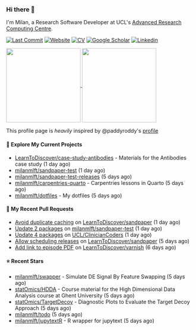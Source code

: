 ### Hi there 👋

I'm Milan, a Research Software Developer at UCL's [Advanced Research Computing
Centre](https://www.ucl.ac.uk/advanced-research-computing/advanced-research-computing-centre).

[![Last Commit](https://img.shields.io/github/last-commit/milanmlft/milanmlft?label=updated)](https://github.com/milanmlft)
[![Website](https://img.shields.io/badge/GitHub%20Pages-222?logo=githubpages&logoColor=fff&style=for-the-badge&style=flat)](https://milanmlft.dev)
[![CV](https://img.shields.io/badge/CV-PDF-pink.svg)](https://milanmlft.netlify.app/uploads/resume.pdf)
[![Google Scholar](https://img.shields.io/badge/Google%20Scholar-4285F4?logo=googlescholar&logoColor=fff&style=for-the-badge&style=flat)](https://scholar.google.com/citations?user=LwW40HQAAAAJ&hl=en)
[![Linkedin](https://img.shields.io/badge/LinkedIn-0A66C2?logo=linkedin&logoColor=fff&style=for-the-badge&style=flat)](http://www.linkedin.com/in/milan-malfait)


<a href="https://github.com/milanmlft/milanmlft#gh-dark-mode-only">
  <img height=200 align="center" src="https://github-readme-stats-paddyroddy.vercel.app/api?username=milanmlft&disable_animations=true&hide_border=true&hide_title=true&include_all_commits=true&rank_icon=github&show=prs_merged,reviews&show_icons=true&theme=tokyonight" />
</a>


<a href="https://github.com/milanmlft/milanmlft#gh-light-mode-only">
  <img height=200 align="center" src="https://github-readme-stats-paddyroddy.vercel.app/api?username=milanmlft&disable_animations=true&hide_border=true&hide_title=true&include_all_commits=true&rank_icon=github&show=prs_merged,reviews&show_icons=true&theme=default" />
</a>

This profile page is _heavily_ inspired by @paddyroddy's [profile](https://github.com/paddyroddy/paddyroddy)

#### 👷 Explore My Current Projects

- [LearnToDiscover/case-study-antibodies](https://github.com/LearnToDiscover/case-study-antibodies) - Materials for the Antibodies case study
  (1 day ago)
- [milanmlft/sandpaper-test](https://github.com/milanmlft/sandpaper-test)
  (1 day ago)
- [milanmlft/sandpaper-test-releases](https://github.com/milanmlft/sandpaper-test-releases)
  (5 days ago)
- [milanmlft/carpentries-quarto](https://github.com/milanmlft/carpentries-quarto) - Carpentries lessons in Quarto
  (5 days ago)
- [milanmlft/dotfiles](https://github.com/milanmlft/dotfiles) - My dotfiles
  (5 days ago)

#### 🔨 My Recent Pull Requests

- [Avoid duplicate caching](https://github.com/LearnToDiscover/sandpaper/pull/87) on [LearnToDiscover/sandpaper](https://github.com/LearnToDiscover/sandpaper)
  (1 day ago)
- [Update 2 packages](https://github.com/milanmlft/sandpaper-test/pull/2) on [milanmlft/sandpaper-test](https://github.com/milanmlft/sandpaper-test)
  (1 day ago)
- [Update 4 packages](https://github.com/UCL/ClinicianCoders/pull/40) on [UCL/ClinicianCoders](https://github.com/UCL/ClinicianCoders)
  (1 day ago)
- [Allow scheduling releases](https://github.com/LearnToDiscover/sandpaper/pull/84) on [LearnToDiscover/sandpaper](https://github.com/LearnToDiscover/sandpaper)
  (5 days ago)
- [Add link to episode PDF](https://github.com/LearnToDiscover/varnish/pull/27) on [LearnToDiscover/varnish](https://github.com/LearnToDiscover/varnish)
  (6 days ago)

#### ⭐ Recent Stars

- [milanmlft/swapper](https://github.com/milanmlft/swapper) - Simulate DE Signal By Feature Swapping
  (5 days ago)
- [statOmics/HDDA](https://github.com/statOmics/HDDA) - Course material for the High Dimensional Data Analysis course at Ghent University
  (5 days ago)
- [statOmics/TargetDecoy](https://github.com/statOmics/TargetDecoy) - Diagnostic Plots to Evaluate the Target Decoy Approach
  (5 days ago)
- [milanmlft/todo](https://github.com/milanmlft/todo)
  (5 days ago)
- [milanmlft/jupytextR](https://github.com/milanmlft/jupytextR) - R wrapper for jupytext
  (5 days ago)
